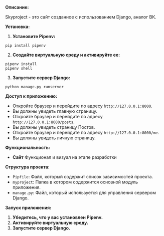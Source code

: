 **Описание:**

Skyproject - это сайт созданное с использованием Django, аналог ВК.

**Установка:**

1. **Установите Pipenv:**

```
pip install pipenv
```


2. **Создайте виртуальную среду и активируйте ее:**

```
pipenv install
pipenv shell
```

3. **Запустите сервер Django:**

```
python manage.py runserver
```

**Доступ к приложению:**

- Откройте браузер и перейдите по адресу `http://127.0.0.1:8000`.
- Вы должны увидеть главную страницу.
- Откройте браузер и перейдите по адресу `http://127.0.0.1:8000/posts`.
- Вы должны увидеть страницу Постов.
- Откройте браузер и перейдите по адресу `http://127.0.0.1:8000/me`.
- Вы должны увидеть личную страницу.

**Функциональность:**

- **Сайт**
Функционал и визуал на этапе разработки

**Структура проекта:**

- `Pipfile`: Файл, который содержит список зависимостей проекта.
- `myproject`: Папка в котором содержится основной модуль приложения.
- `manage.py`: Файл, который используется для управления сервером Django.

**Запуск приложения:**

1. **Убедитесь, что у вас установлен Pipenv.**
2. **Активируйте виртуальную среду.**
3. **Запустите сервер Django.**

